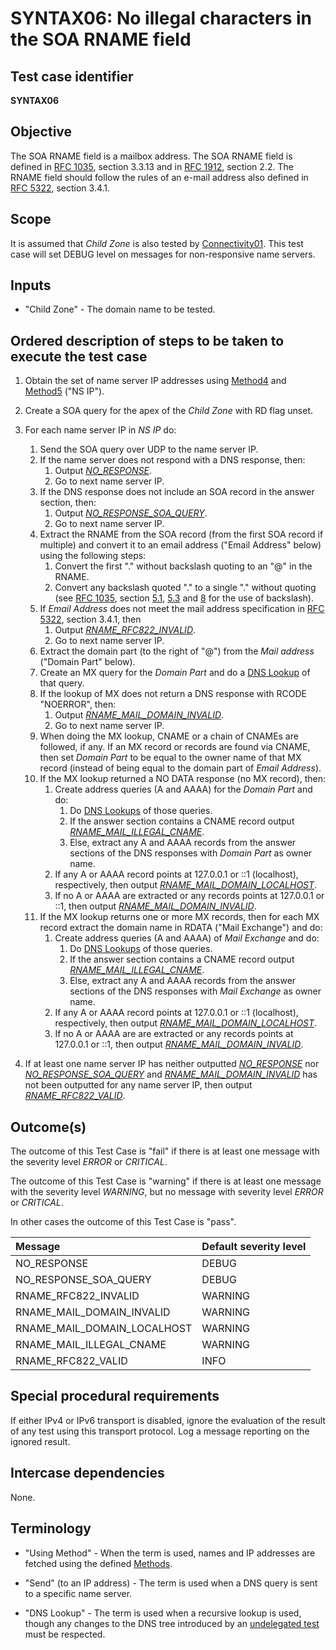 # SYNTAX06: No illegal characters in the SOA RNAME field

## Test case identifier
**SYNTAX06**

## Objective

The SOA RNAME field is a mailbox address. The SOA RNAME field is defined
in [RFC 1035][RFC 1035#3.3.13], section 3.3.13 and in
[RFC 1912][RFC 1912#2.2], section 2.2. The RNAME
field should follow the rules of an e-mail address also defined in
[RFC 5322][RFC 5322#3.4.1], section 3.4.1.

## Scope

It is assumed that *Child Zone* is also tested by [Connectivity01]. This test
case will set DEBUG level on messages for non-responsive name servers.

## Inputs

* "Child Zone" - The domain name to be tested.

## Ordered description of steps to be taken to execute the test case

1. Obtain the set of name server IP addresses using [Method4] and [Method5]
   ("NS IP").

2. Create a SOA query for the apex of the *Child Zone* with RD flag unset.

3. For each name server IP in *NS IP* do:
   1. Send the SOA query over UDP to the name server IP.
   2. If the name server does not respond with a DNS response, then:
      1. Output *[NO_RESPONSE]*.
      2. Go to next name server IP.
   3. If the DNS response does not include an SOA record in the
      answer section, then:
      1. Output *[NO_RESPONSE_SOA_QUERY]*.
      2. Go to next name server IP.
   4. Extract the RNAME from the SOA record (from the first SOA record if
      multiple) and convert it to an email address ("Email Address" below)
      using the following steps:
      1. Convert the first "." without backslash quoting to an "@" in
         the RNAME.
      2. Convert any backslash quoted "." to a single "." without quoting
         (see [RFC 1035], section [5.1][RFC 1035#5.1], [5.3][RFC 1035#5.3] and
         [8][RFC 1035#8] for the use of backslash).
   7. If *Email Address* does not meet the
      mail address specification in [RFC 5322][RFC 5322#3.4.1],
      section 3.4.1, then
      1. Output *[RNAME_RFC822_INVALID]*.
      2. Go to next name server IP.
   8. Extract the domain part (to the right of "@") from the *Mail
      address* ("Domain Part" below).
   9. Create an MX query for the *Domain Part* and do a
      [DNS Lookup][terminology] of that query.
   10. If the lookup of MX does not return a DNS response with RCODE
       "NOERROR", then:
       1. Output *[RNAME_MAIL_DOMAIN_INVALID]*.
       2. Go to next name server IP.
   11. When doing the MX lookup, CNAME or a chain of CNAMEs are followed, if
       any. If an MX record or records are found via CNAME, then
       set *Domain Part* to be equal to the owner name of that MX record
       (instead of being equal to the domain part of *Email Address*).
   12. If the MX lookup returned a NO DATA response (no MX record),
       then:
       1. Create address queries (A and AAAA) for the *Domain Part* and
          do:
          1. Do [DNS Lookups][terminology] of those queries.
          2. If the answer section contains a CNAME record output
             *[RNAME_MAIL_ILLEGAL_CNAME]*.
          3. Else, extract any A and AAAA records from the answer
             sections of the DNS responses with *Domain Part* as owner
             name.
       2. If any A or AAAA record points at 127.0.0.1 or ::1 (localhost),
          respectively, then output *[RNAME_MAIL_DOMAIN_LOCALHOST]*.
       3. If no A or AAAA are extracted or any records points at
          127.0.0.1 or ::1, then output *[RNAME_MAIL_DOMAIN_INVALID]*.
   13. If the MX lookup returns one or more MX records, then for each
       MX record extract the domain name in RDATA ("Mail Exchange")
       and do:
       1. Create address queries (A and AAAA) of *Mail Exchange* and do:
          1. Do [DNS Lookups][terminology] of those queries.
          2. If the answer section contains a CNAME record output
             *[RNAME_MAIL_ILLEGAL_CNAME]*.
          3. Else, extract any A and AAAA records from the answer
             sections of the DNS responses with *Mail Exchange* as owner
             name.
       2. If any A or AAAA record points at 127.0.0.1 or ::1 (localhost),
          respectively, then output *[RNAME_MAIL_DOMAIN_LOCALHOST]*.
       3. If no A or AAAA are are extracted or any records points at
          127.0.0.1 or ::1, then output *[RNAME_MAIL_DOMAIN_INVALID]*.

4. If at least one name server IP has neither outputted *[NO_RESPONSE]*
   nor *[NO_RESPONSE_SOA_QUERY]* and *[RNAME_MAIL_DOMAIN_INVALID]* has not
   been outputted for any name server IP, then output *[RNAME_RFC822_VALID]*.


## Outcome(s)

The outcome of this Test Case is "fail" if there is at least one message
with the severity level *ERROR* or *CRITICAL*.

The outcome of this Test Case is "warning" if there is at least one message
with the severity level *WARNING*, but no message with severity level
*ERROR* or *CRITICAL*.

In other cases the outcome of this Test Case is "pass".

Message                       | Default severity level
:-----------------------------|:-----------------------------------
NO_RESPONSE                   | DEBUG
NO_RESPONSE_SOA_QUERY         | DEBUG
RNAME_RFC822_INVALID          | WARNING
RNAME_MAIL_DOMAIN_INVALID     | WARNING
RNAME_MAIL_DOMAIN_LOCALHOST   | WARNING
RNAME_MAIL_ILLEGAL_CNAME      | WARNING
RNAME_RFC822_VALID            | INFO



## Special procedural requirements

If either IPv4 or IPv6 transport is disabled, ignore the evaluation of the
result of any test using this transport protocol. Log a message reporting
on the ignored result.

## Intercase dependencies

None.

## Terminology

* "Using Method" - When the term is used, names and IP addresses are fetched
using the defined [Methods].

* "Send" (to an IP address) - The term is used when a DNS query is sent to
a specific name server.

* "DNS Lookup" - The term is used when a recursive lookup is used, though
any changes to the DNS tree introduced by an [undelegated test] must be
respected.

[Connectivity01]:             ../Connectivity-TP/connectivity01.md
[Method4]:                    ../Methods.md#method-4-obtain-glue-address-records-from-parent
[Method5]:                    ../Methods.md#method-5-obtain-the-name-server-address-records-from-child
[Methods]:                    ../Methods.md
[NO_RESPONSE]:                #outcomes
[NO_RESPONSE_SOA_QUERY]:      #outcomes
[RFC 1035#3.3.13]:            https://tools.ietf.org/html/rfc1035#section-3.3.13
[RFC 1035#5.1]:               https://tools.ietf.org/html/rfc1035#section-5.1
[RFC 1035#5.3]:               https://tools.ietf.org/html/rfc1035#section-5.3
[RFC 1035#8]:                 https://tools.ietf.org/html/rfc1035#section-8
[RFC 1035]:                   https://tools.ietf.org/html/rfc1035
[RFC 1912#2.2]:               https://tools.ietf.org/html/rfc1912#section-2.2
[RFC 5322#3.4.1]:             https://tools.ietf.org/html/rfc5322#section-3.4.1
[RNAME_MAIL_DOMAIN_INVALID]:  #outcomes
[RNAME_MAIL_DOMAIN_LOCALHOST]:#outcomes
[RNAME_MAIL_ILLEGAL_CNAME]:   #outcomes
[RNAME_RFC822_INVALID]:       #outcomes
[RNAME_RFC822_VALID]:         #outcomes
[terminology]:                #terminology
[undelegated test]:           ../../test-types/undelegated-test.md

